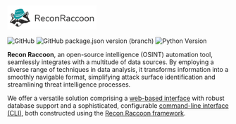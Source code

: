 <img src="/assets/logo-text-wide.svg" width="40%">

![GitHub](https://img.shields.io/github/license/recon-raccoon/framework?style=flat-square&color=%2317999f)
![GitHub package.json version (branch)](https://img.shields.io/github/package-json/v/recon-raccoon/framework/main?style=flat-square&color=%2317999f)
![Python Version](https://img.shields.io/badge/nodejs-v19.0.0+-%2361b04a?style=flat-square)

**Recon Raccoon**, an open-source intelligence (OSINT) automation tool, seamlessly integrates with a multitude of data sources. By employing a diverse range of techniques in data analysis, it transforms information into a smoothly navigable format, simplifying attack surface identification and streamlining threat intelligence processes.

We offer a versatile solution comprising a [web-based interface](https://github.com/recon-raccoon/web) with robust database support and a sophisticated, configurable [command-line interface (CLI)](https://github.com/recon-raccoon/cli), both constructed using the [Recon Raccoon framework](https://github.com/recon-raccoon/framework).
